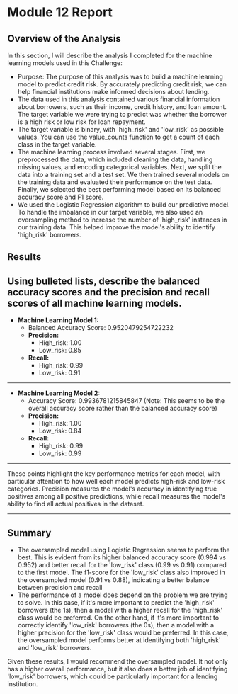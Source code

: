 # Module 12 Report

## Overview of the Analysis

In this section, I will describe the analysis I completed for the machine learning models used in this Challenge:

* Purpose: The purpose of this analysis was to build a machine learning model to predict credit risk. By accurately predicting credit risk, we can help financial institutions make informed decisions about lending.
* The data used in this analysis contained various financial information about borrowers, such as their income, credit history, and loan amount. The target variable we were trying to predict was whether the borrower is a high risk or low risk for loan repayment.
*  The target variable is binary, with 'high_risk' and 'low_risk' as possible values. You can use the value_counts function to get a count of each class in the target variable.
* The machine learning process involved several stages. First, we preprocessed the data, which included cleaning the data, handling missing values, and encoding categorical variables. Next, we split the data into a training set and a test set. We then trained several models on the training data and evaluated their performance on the test data. Finally, we selected the best performing model based on its balanced accuracy score and F1 score.
* We used the Logistic Regression algorithm to build our predictive model. To handle the imbalance in our target variable, we also used an oversampling method to increase the number of 'high_risk' instances in our training data. This helped improve the model's ability to identify 'high_risk' borrowers.

## Results

Using bulleted lists, describe the balanced accuracy scores and the precision and recall scores of all machine learning models.
---

- **Machine Learning Model 1:**
  - Balanced Accuracy Score: 0.9520479254722232
  - **Precision:**
    - High_risk: 1.00
    - Low_risk: 0.85
  - **Recall:**
    - High_risk: 0.99
    - Low_risk: 0.91

---

- **Machine Learning Model 2:**
  - Accuracy Score: 0.9936781215845847 (Note: This seems to be the overall accuracy score rather than the balanced accuracy score)
  - **Precision:**
    - High_risk: 1.00
    - Low_risk: 0.84
  - **Recall:**
    - High_risk: 0.99
    - Low_risk: 0.99

---

These points highlight the key performance metrics for each model, with particular attention to how well each model predicts high-risk and low-risk categories. Precision measures the model's accuracy in identifying true positives among all positive predictions, while recall measures the model's ability to find all actual positives in the dataset.

--- 

## Summary

* The oversampled model using Logistic Regression seems to perform the best. This is evident from its higher balanced accuracy score (0.994 vs 0.952) and better recall for the 'low_risk' class (0.99 vs 0.91) compared to the first model. The f1-score for the 'low_risk' class also improved in the oversampled model (0.91 vs 0.88), indicating a better balance between precision and recall
* The performance of a model does depend on the problem we are trying to solve. In this case, if it's more important to predict the 'high_risk' borrowers (the 1s), then a model with a higher recall for the 'high_risk' class would be preferred. On the other hand, if it's more important to correctly identify 'low_risk' borrowers (the 0s), then a model with a higher precision for the 'low_risk' class would be preferred. In this case, the oversampled model performs better at identifying both 'high_risk' and 'low_risk' borrowers.

Given these results, I would recommend the oversampled model. It not only has a higher overall performance, but it also does a better job of identifying 'low_risk' borrowers, which could be particularly important for a lending institution.